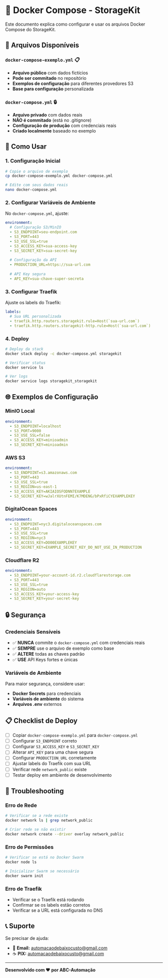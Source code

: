 # 🐳 Docker Compose - StorageKit

Este documento explica como configurar e usar os arquivos Docker Compose do StorageKit.

## 📁 Arquivos Disponíveis

### `docker-compose-exemplo.yml` 📋
- **Arquivo público** com dados fictícios
- **Pode ser commitado** no repositório
- **Exemplos de configuração** para diferentes provedores S3
- **Base para configuração** personalizada

### `docker-compose.yml` 🔒
- **Arquivo privado** com dados reais
- **NÃO é commitado** (está no .gitignore)
- **Configuração de produção** com credenciais reais
- **Criado localmente** baseado no exemplo

## 🚀 Como Usar

### 1. **Configuração Inicial**
```bash
# Copie o arquivo de exemplo
cp docker-compose-exemplo.yml docker-compose.yml

# Edite com seus dados reais
nano docker-compose.yml
```

### 2. **Configurar Variáveis de Ambiente**
No `docker-compose.yml`, ajuste:

```yaml
environment:
  # Configuração S3/MinIO
  - S3_ENDPOINT=seu-endpoint.com
  - S3_PORT=443
  - S3_USE_SSL=true
  - S3_ACCESS_KEY=sua-access-key
  - S3_SECRET_KEY=sua-secret-key
  
  # Configuração da API
  - PRODUCTION_URL=https://sua-url.com
  
  # API Key segura
  - API_KEY=sua-chave-super-secreta
```

### 3. **Configurar Traefik**
Ajuste os labels do Traefik:

```yaml
labels:
  # Sua URL personalizada
  - traefik.http.routers.storagekit.rule=Host(`sua-url.com`)
  - traefik.http.routers.storagekit-http.rule=Host(`sua-url.com`)
```

### 4. **Deploy**
```bash
# Deploy da stack
docker stack deploy -c docker-compose.yml storagekit

# Verificar status
docker service ls

# Ver logs
docker service logs storagekit_storagekit
```

## 🌐 Exemplos de Configuração

### **MinIO Local**
```yaml
environment:
  - S3_ENDPOINT=localhost
  - S3_PORT=9000
  - S3_USE_SSL=false
  - S3_ACCESS_KEY=minioadmin
  - S3_SECRET_KEY=minioadmin
```

### **AWS S3**
```yaml
environment:
  - S3_ENDPOINT=s3.amazonaws.com
  - S3_PORT=443
  - S3_USE_SSL=true
  - S3_REGION=us-east-1
  - S3_ACCESS_KEY=AKIAIOSFODNN7EXAMPLE
  - S3_SECRET_KEY=wJalrXUtnFEMI/K7MDENG/bPxRfiCYEXAMPLEKEY
```

### **DigitalOcean Spaces**
```yaml
environment:
  - S3_ENDPOINT=nyc3.digitaloceanspaces.com
  - S3_PORT=443
  - S3_USE_SSL=true
  - S3_REGION=nyc3
  - S3_ACCESS_KEY=DO00EXAMPLEKEY
  - S3_SECRET_KEY=EXAMPLE_SECRET_KEY_DO_NOT_USE_IN_PRODUCTION
```

### **Cloudflare R2**
```yaml
environment:
  - S3_ENDPOINT=your-account-id.r2.cloudflarestorage.com
  - S3_PORT=443
  - S3_USE_SSL=true
  - S3_REGION=auto
  - S3_ACCESS_KEY=your-access-key
  - S3_SECRET_KEY=your-secret-key
```

## 🔒 Segurança

### **Credenciais Sensíveis**
- ✅ **NUNCA** commite o `docker-compose.yml` com credenciais reais
- ✅ **SEMPRE** use o arquivo de exemplo como base
- ✅ **ALTERE** todas as chaves padrão
- ✅ **USE** API Keys fortes e únicas

### **Variáveis de Ambiente**
Para maior segurança, considere usar:
- **Docker Secrets** para credenciais
- **Variáveis de ambiente** do sistema
- **Arquivos .env** externos

## 📋 Checklist de Deploy

- [ ] Copiar `docker-compose-exemplo.yml` para `docker-compose.yml`
- [ ] Configurar `S3_ENDPOINT` correto
- [ ] Configurar `S3_ACCESS_KEY` e `S3_SECRET_KEY`
- [ ] Alterar `API_KEY` para uma chave segura
- [ ] Configurar `PRODUCTION_URL` corretamente
- [ ] Ajustar labels do Traefik com sua URL
- [ ] Verificar rede `network_public` existe
- [ ] Testar deploy em ambiente de desenvolvimento

## 🐛 Troubleshooting

### **Erro de Rede**
```bash
# Verificar se a rede existe
docker network ls | grep network_public

# Criar rede se não existir
docker network create --driver overlay network_public
```

### **Erro de Permissões**
```bash
# Verificar se está no Docker Swarm
docker node ls

# Inicializar Swarm se necessário
docker swarm init
```

### **Erro de Traefik**
- Verificar se o Traefik está rodando
- Confirmar se os labels estão corretos
- Verificar se a URL está configurada no DNS

## 📞 Suporte

Se precisar de ajuda:
- 📧 **Email:** automacaodebaixocusto@gmail.com
- ☕ **PIX:** automacaodebaixocusto@gmail.com

---

**Desenvolvido com ❤️ por ABC-Automação**
